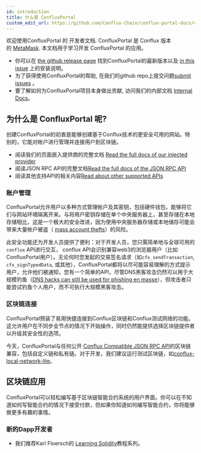 ```yaml
---
id: introduction
title: 什么是 ConfluxPortal
custom_edit_url: https://github.com/Conflux-Chain/conflux-portal-docs/edit/master/docs/cn/portal/Introduction.md
---
```

欢迎使用ConfluxPortal 的 开发者文档. ConfluxPortal 是 Conflux 版本的 [MetaMask](https://github.com/MetaMask/metamask-extension#readme). 本文档用于学习开发 ConfluxPortal 的应用。

* 你可以在 [the github release page](https://github.com/Conflux-Chain/conflux-portal/releases) 找到ConfluxPortal的最新版本以及 [in this issue](https://github.com/Conflux-Chain/conflux-portal/issues/31) 上的安装说明。
* 为了获得使用ConfluxPortal的帮助, 在我们的github repo上提交问题[submit issues](https://github.com/Conflux-Chain/conflux-portal/issues/new/choose) 。
* 要了解如何为ConfluxPortal项目本身做出贡献, 访问我们的内部文档 [Internal Docs](https://github.com/Conflux-Chain/conflux-portal/tree/develop/docs)。
## 为什么是 ConfluxPortal 呢?

创建ConfluxPortal的初衷是能够创建基于Conflux技术的更安全可用的网站。特别的，它能对帐户进行管理并连接用户到区块链。

* 阅读我们的页面嵌入提供商的完整文档 [Read the full docs of our injected provider](https://developer.conflux-chain.org/docs/conflux-portal/docs/en/portal/API_Reference/provider_api)
* 阅读JSON RPC API的完整文档[Read the full docs of the JSON RPC API](https://developer.conflux-chain.org/docs/conflux-portal/docs/en/portal/API_Reference/json_rpc_api)
* 阅读其他支持API的相关内容[Read about other supported APIs](https://developer.conflux-chain.org/docs/conflux-portal/docs/en/portal/API_Reference/experimental_api)
### 账户管理

ConfluxPortal允许用户以多种方式管理帐户及其密钥，包括硬件钱包，能够将它们与网站环境隔离开来。与将用户密钥存储在单个中央服务器上，甚至存储在本地存储相比，这是一个极大的安全改进，因为使用中央服务器存储或本地储存可能会带来大量帐户被盗（ [mass account thefts](https://www.ccn.com/cryptocurrency-exchange-etherdelta-hacked-in-dns-hijacking-scheme/)）的风险。

此安全功能还为开发人员提供了便利：对于开发人员，您只需简单地与全球可用的 `conflux` API进行交互， conflux API会识别兼容web3的浏览器用户（比如ConfluxPortal用户）。无论何时您发起的交易签名请求（如`cfx_sendTransaction`, `cfx_signTypedData`, 或其他），ConfluxPortal都将以尽可能容易理解的方式提示用户，允许他们被通知，您有一个简单的API，尽管DNS黑客攻击仍然可以用于大规模钓鱼（[DNS hacks can still be used for phishing en masse](https://medium.com/metamask/new-phishing-strategy-becoming-common-1b1123837168)），但攻击者只能尝试钓鱼个人用户，而不可执行大规模黑客攻击。

### 区块链连接

ConfluxPortal预装了易用快捷连接到Conflux区块链和Conflux测试网络的功能。这允许用户在不同步全节点的情况下开始操作，同时仍然能提供选择区块链提供者以升级其安全性的选项。

今天，ConfluxPortal与任何公开 [Conflux Compatible JSON RPC API](https://conflux-chain.github.io/conflux-doc/json-rpc/)的区块链兼容，包括自定义链和私有链。对于开发，我们建议运行测试区块链，如[conflux-local-network-lite](https://github.com/yqrashawn/conflux-local-network-lite#readme)。

## 区块链应用

ConfluxPortal可以轻松编写基于区块链智能合约系统的用户界面。你可以在不知道如何写智能合约的情况下接受付款，但如果你知道如何编写智能合约，你将能够做更多有趣的事情。


### 新的Dapp开发者

* 我们推荐Karl Floersch的 [Learning Solidity](https://karl.tech/learning-solidity-part-1-deploy-a-contract/)教程系列。

 

